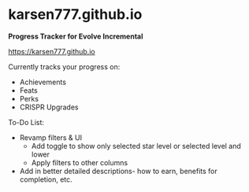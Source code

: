 # karsen777.github.io
**Progress Tracker for Evolve Incremental**

<https://karsen777.github.io>

Currently tracks your progress on:
+ Achievements
+ Feats
+ Perks
+ CRISPR Upgrades

To-Do List:
+ Revamp filters & UI
    + Add toggle to show only selected star level or selected level and lower
	+ Apply filters to other columns
+ Add in better detailed descriptions- how to earn, benefits for completion, etc.